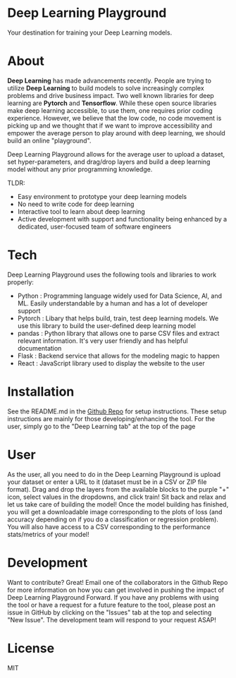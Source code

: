 # Deep Learning Playground
Your destination for training your Deep Learning models.

# About
**Deep Learning** has made advancements recently. People are trying to utilize **Deep
Learning** to build models to solve increasingly complex problems and drive business
impact. Two well known libraries for deep learning are **Pytorch** and **Tensorflow**.
While these open source libraries make deep learning accessible, to use them, one requires prior coding experience. However, we believe that the low code, no code movement is
picking up and we thought that if we want to improve accessibility and empower the average person to play around with deep learning, we should build an online "playground".

Deep Learning Playground allows for the average user to upload a dataset, set hyper-parameters, and drag/drop layers and build a deep learning model without any prior programming knowledge.

TLDR:

* Easy environment to prototype your deep learning models
* No need to write code for deep learning
* Interactive tool to learn about deep learning
* Active development with support and functionality being enhanced by a dedicated, user-focused team of software engineers

# Tech

Deep Learning Playground uses the following tools and libraries to work properly:

* Python : Programming language widely used for Data Science, AI, and ML. Easily
understandable by a human and has a lot of developer support
* Pytorch : Libary that helps build, train, test deep learning models. We use
this library to build the user-defined deep learning model
* pandas : Python library that allows one to parse CSV files and extract relevant
information. It's very user friendly and has helpful documentation
* Flask : Backend service that allows for the modeling magic to happen
* React : JavaScript library used to display the website to the user

# Installation
See the README.md in the [Github Repo](https://github.com/karkir0003/Deep-Learning-Playground) for setup instructions. These setup instructions
are mainly for those developing/enhancing the tool. For the user, simply go to the
"Deep Learning tab" at the top of the page

# User 

As the user, all you need to do in the Deep Learning Playground is upload your dataset
or enter a URL to it (dataset must be in a CSV or ZIP file format). Drag and drop the
layers from the available blocks to the purple "+" icon, select values in the
dropdowns, and click train! Sit back and relax and let us take care of building the
model!
Once the model building has finished, you will get a downloadable image corresponding
to the plots of loss (and accuracy depending on if you do a classification or
regression problem). You will also have access to a CSV corresponding to the
performance stats/metrics of your model!

# Development

Want to contribute? Great! Email one of the collaborators in the Github Repo for more
information on how you can get involved in pushing the impact of Deep Learning
Playground Forward.
If you have any problems with using the tool or have a request for a future feature to the
tool, please post an issue in GitHub by clicking on the "Issues" tab at the top and
selecting "New Issue". The development team will respond to your request ASAP!

# License

MIT